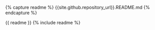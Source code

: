 {% capture readme %} {{site.github.repository_url}}.README.md {% endcapture %}

{{ readme }}
{% include readme %}
